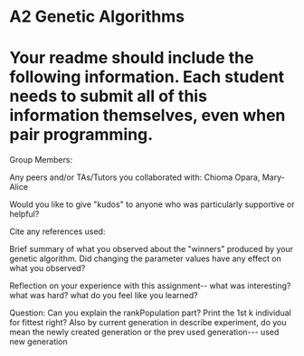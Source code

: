 # A2 Genetic Algorithms

# Your readme should include the following information. Each student needs to submit all of this information themselves, even when pair programming. 

Group Members:

Any peers and/or TAs/Tutors you collaborated with:
Chioma Opara, Mary-Alice 

Would you like to give "kudos" to anyone who was particularly supportive or helpful?

Cite any references used:

Brief summary of what you observed about the "winners" produced by your genetic algorithm. Did changing the parameter values have any effect on what you observed?

Reflection on your experience with this assignment-- what was interesting? what was hard? what do you feel like you learned?

Question:
Can you explain the rankPopulation part?
Print the 1st k individual for fittest right?
Also by current generation in describe experiment, do you mean the newly created generation or the prev used generation--- used new generation